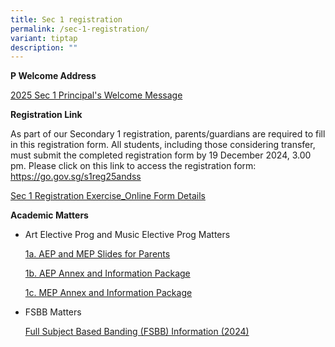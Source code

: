 ```yaml
---
title: Sec 1 registration
permalink: /sec-1-registration/
variant: tiptap
description: ""
---
```

<p><strong>P Welcome Address</strong>
</p>
<p><a href="/files/Temp/2024 Year End/2025_Sec_1_Principal_s_Welcome_Message.pdf" rel="noopener nofollow" target="_blank">2025 Sec 1 Principal's Welcome Message</a>
</p>
<p></p>
<p><strong>Registration Link</strong>
</p>
<p>As part of our Secondary 1 registration, parents/guardians are required
to fill in this registration form. All students, including those considering
transfer, must submit the completed registration form by 19 December 2024,
3.00 pm. Please click on this link to access the registration form: <a href="https://go.gov.sg/s1reg25andss" rel="noopener noreferrer nofollow" target="_blank">https://go.gov.sg/s1reg25andss</a>
</p>
<p></p>
<p><a href="/files/Temp/2024 Year End/Sec_1_Registration_Exercise_Online_Form_Details.pdf" rel="noopener nofollow" target="_blank">Sec 1 Registration Exercise_Online Form Details</a>
</p>
<p></p>
<p><strong>Academic Matters</strong>
</p>
<ul data-tight="true" class="tight">
<li>
<p>Art Elective Prog and Music Elective Prog Matters</p>
<p><a href="/files/Temp/2024 Year End/1a__AEP_and_MEP_Slides_for_Parents.pdf" rel="noopener nofollow" target="_blank">1a. AEP and MEP Slides for Parents</a>
</p>
<p><a href="/files/Temp/2024 Year End/1b__AEP_Annex_and_Information_Package.pdf" rel="noopener nofollow" target="_blank">1b. AEP Annex and Information Package</a>
</p>
<p><a href="/files/Temp/2024 Year End/1c__MEP_Annex_and_Information_Package.pdf" rel="noopener nofollow" target="_blank">1c. MEP Annex and Information Package</a>
</p>
</li>
<li>
<p>FSBB Matters</p>
<p><a href="/files/Temp/2024 Year End/Full_Subject_Based_Banding__FSBB__Information__2024_.pdf" rel="noopener nofollow" target="_blank">Full Subject Based Banding (FSBB) Information (2024)</a>
</p>
</li>
</ul>
<p></p>
<p></p>